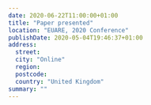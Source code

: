 ```yaml
---
date: 2020-06-22T11:00:00+01:00
title: "Paper presented"
location: "EUARE, 2020 Conference"
publishDate: 2020-05-04T19:46:37+01:00
address:
  street:
  city: "Online"
  region:
  postcode:
  country: "United Kingdom"
summary: ""
---
```


